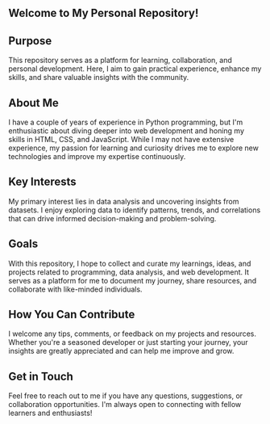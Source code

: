 ## Welcome to My Personal Repository!

## Purpose
This repository serves as a platform for learning, collaboration, and personal development. Here, I aim to gain practical experience, enhance my skills, and share valuable insights with the community.

## About Me
I have a couple of years of experience in Python programming, but I'm enthusiastic about diving deeper into web development and honing my skills in HTML, CSS, and JavaScript. While I may not have extensive experience, my passion for learning and curiosity drives me to explore new technologies and improve my expertise continuously.

## Key Interests
My primary interest lies in data analysis and uncovering insights from datasets. I enjoy exploring data to identify patterns, trends, and correlations that can drive informed decision-making and problem-solving.

## Goals
With this repository, I hope to collect and curate my learnings, ideas, and projects related to programming, data analysis, and web development. It serves as a platform for me to document my journey, share resources, and collaborate with like-minded individuals.

## How You Can Contribute
I welcome any tips, comments, or feedback on my projects and resources. Whether you're a seasoned developer or just starting your journey, your insights are greatly appreciated and can help me improve and grow.

## Get in Touch
Feel free to reach out to me if you have any questions, suggestions, or collaboration opportunities. I'm always open to connecting with fellow learners and enthusiasts!

